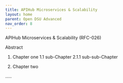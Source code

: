 ```yaml
---
title: APIHub Microservices & Scalability 
layout: home
parent: Open DSU Advanced
nav_order: 8
---
```


APIHub Microservices & Scalability (RFC-026) 

Abstract

1. Chapter one
1.1 sub-Chapter
2.1.1 sub-sub-Chapter

2. Chapter two

…..